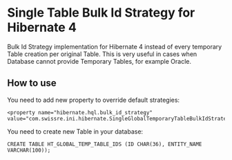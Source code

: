 # Single Table Bulk Id Strategy for Hibernate 4

Bulk Id Strategy implementation for Hibernate 4 instead of every temporary Table creation per original Table.
This is very useful in cases when Database cannot provide Temporary Tables, for example Oracle.

## How to use

You need to add new property to override default strategies:

```
<property name="hibernate.hql.bulk_id_strategy" value="com.swissre.ini.hibernate.SingleGlobalTemporaryTableBulkIdStrategy"/>
```

You need to create new Table in your database:

```
CREATE TABLE HT_GLOBAL_TEMP_TABLE_IDS (ID CHAR(36), ENTITY_NAME VARCHAR(100));
```